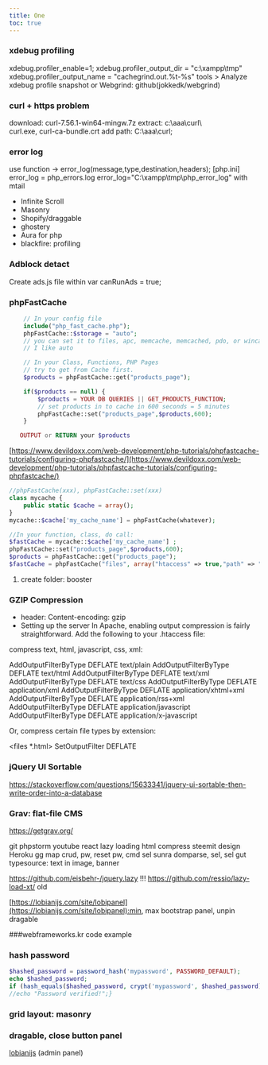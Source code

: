 ```yaml
---
title: One
toc: true
---
```


### xdebug profiling

xdebug.profiler_enable=1;
xdebug.profiler_output_dir = "c:\xampp\tmp"
xdebug.profiler_output_name = "cachegrind.out.%t-%s"
tools > Analyze xdebug profile snapshot
or Webgrind: github(jokkedk/webgrind)

### curl + https problem

download: curl-7.56.1-win64-mingw.7z
extract:  c:\aaa\curl\        
               curl.exe, curl-ca-bundle.crt
add path: C:\aaa\curl;

### error log 
use function ->  error_log(message,type,destination,headers);
[php.ini]
error_log = php_errors.log
error_log="C:\xampp\tmp\php_error_log"
with mtail

- Infinite Scroll
- Masonry
- Shopify/draggable
- ghostery
- Aura for php
- blackfire: profiling

### Adblock detact
Create ads.js file within var canRunAds = true;
<script src=’ads.js’></script>
<body>
	<script>
		if(window.canRunAds === undefined){
			//adblock detected
		}
	</script>
</body>

### phpFastCache
```php
    // In your config file
    include("php_fast_cache.php");
    phpFastCache::$storage = "auto";
    // you can set it to files, apc, memcache, memcached, pdo, or wincache
    // I like auto

    // In your Class, Functions, PHP Pages
    // try to get from Cache first.
    $products = phpFastCache::get("products_page");

    if($products == null) {
        $products = YOUR DB QUERIES || GET_PRODUCTS_FUNCTION;
        // set products in to cache in 600 seconds = 5 minutes
        phpFastCache::set("products_page",$products,600);
    }

   OUTPUT or RETURN your $products
```

[https://www.devildoxx.com/web-development/php-tutorials/phpfastcache-tutorials/configuring-phpfastcache/](https://www.devildoxx.com/web-development/php-tutorials/phpfastcache-tutorials/configuring-phpfastcache/)
```php
//phpFastCache(xxx), phpFastCache::set(xxx)
class mycache {
	public static $cache = array();
}
mycache::$cache['my_cache_name'] = phpFastCache(whatever);

//In your function, class, do call:
$fastCache = mycache::$cache['my_cache_name'] ;
phpFastCache::set("products_page",$products,600);
$products = phpFastCache::get("products_page");
$fastCache = phpFastCache("files", array("htaccess" => true,"path" => " booster","securityKey" => "auto"));   // config options
```
1. create folder: booster

### GZIP Compression
- header: Content-encoding: gzip
- Setting up the server
  In Apache, enabling output compression is fairly straightforward. Add the following to your .htaccess file:

compress text, html, javascript, css, xml:

AddOutputFilterByType DEFLATE text/plain
AddOutputFilterByType DEFLATE text/html
AddOutputFilterByType DEFLATE text/xml
AddOutputFilterByType DEFLATE text/css
AddOutputFilterByType DEFLATE application/xml
AddOutputFilterByType DEFLATE application/xhtml+xml
AddOutputFilterByType DEFLATE application/rss+xml
AddOutputFilterByType DEFLATE application/javascript
AddOutputFilterByType DEFLATE application/x-javascript

Or, compress certain file types by extension:

<files *.html>
SetOutputFilter DEFLATE
</files>

### jQuery UI Sortable
https://stackoverflow.com/questions/15633341/jquery-ui-sortable-then-write-order-into-a-database

### Grav:    flat-file CMS
https://getgrav.org/

git phpstorm youtube
react lazy loading
html compress
steemit design
Heroku
gg map
crud, pw, reset pw, cmd
sel sunra domparse, sel, sel gut
typesource: text in image, banner

https://github.com/eisbehr-/jquery.lazy  !!!
https://github.com/ressio/lazy-load-xt/  old

[https://lobianijs.com/site/lobipanel](https://lobianijs.com/site/lobipanel):min, max bootstrap panel, unpin dragable

###webframeworks.kr       code example

### hash password

```php
$hashed_password = password_hash('mypassword', PASSWORD_DEFAULT);
echo $hashed_password;
if (hash_equals($hashed_password, crypt('mypassword', $hashed_password))) {
//echo "Password verified!";}
```

### grid layout: masonry

### dragable, close button panel

[lobianijs](https://lobianijs.com/) (admin panel)

